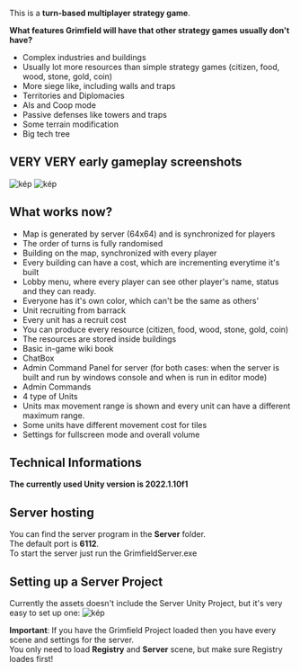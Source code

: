 This is a **turn-based multiplayer strategy game**.

**What features Grimfield will have that other strategy games usually don't have?**
- Complex industries and buildings
- Usually lot more resources than simple strategy games (citizen, food, wood, stone, gold, coin)
- More siege like, including walls and traps
- Territories and Diplomacies
- AIs and Coop mode
- Passive defenses like towers and traps
- Some terrain modification
- Big tech tree

## VERY VERY early gameplay screenshots

![kép](https://user-images.githubusercontent.com/40893862/187195188-5f87658e-a3d0-4551-9276-8736e23e87c7.png)
![kép](https://user-images.githubusercontent.com/40893862/186993638-48205607-6f7b-4340-996e-063215661d3b.png)

## What works now?
- Map is generated by server (64x64) and is synchronized for players
- The order of turns is fully randomised
- Building on the map, synchronized with every player
- Every building can have a cost, which are incrementing everytime it's built
- Lobby menu, where every player can see other player's name, status and they can ready.
- Everyone has it's own color, which can't be the same as others'
- Unit recruiting from barrack
- Every unit has a recruit cost
- You can produce every resource (citizen, food, wood, stone, gold, coin)
- The resources are stored inside buildings
- Basic in-game wiki book
- ChatBox
- Admin Command Panel for server (for both cases: when the server is built and run by windows console and when is run in editor mode)
- Admin Commands
- 4 type of Units
- Units max movement range is shown and every unit can have a different maximum range.
- Some units have different movement cost for tiles
- Settings for fullscreen mode and overall volume

## Technical Informations

**The currently used Unity version is 2022.1.10f1**

## Server hosting

You can find the server program in the **Server** folder.<br>
The default port is **6112**.<br>
To start the server just run the GrimfieldServer.exe<br>

## Setting up a Server Project

Currently the assets doesn't include the Server Unity Project, but it's very easy to set up one:
![kép](https://user-images.githubusercontent.com/40893862/183385947-8c09a0b6-4be5-4aa5-9488-bb5f10371f27.png)

**Important**: If you have the Grimfield Project loaded then you have every scene and settings for the server.<br>
You only need to load **Registry** and **Server** scene, but make sure Registry loades first!
